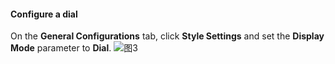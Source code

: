 #### Configure a dial

On the **General Configurations** tab, click **Style Settings** and set the **Display Mode** parameter to **Dial**.
![图3](/img/src/visulization/calculate/calculate3.png)
